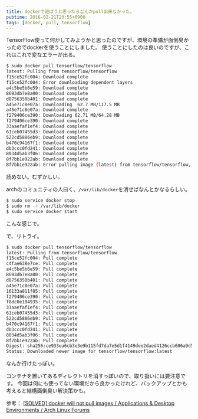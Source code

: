 ```yaml
---
title: dockerで遊ぼうと思ったらなんかpull出来なかった。
pubtime: 2016-02-21T20:55+0900
tags: [docker, pull, tensorflow]
---
```


TensorFlow使って何かしてみようかと思ったのですが、環境の準備が面倒臭かったのでdockerを使うことにしました。
使うことにしたのは良いのですが、これはこれで変なエラーが出る。
``` bash
$ sudo docker pull tensorflow/tensorflow
latest: Pulling from tensorflow/tensorflow
f15ce52fc004: Download complete 
f15ce52fc004: Error downloading dependent layers 
a4c5be5b6e59: Download complete 
8693db7e8a00: Download complete 
d8756350b401: Download complete 
a45e71c8e07a: Downloading  62.7 MB/117.5 MB
a45e71c8e07a: Download complete 
f279406ce390: Downloading 62.71 MB/64.28 MB
f279406ce390: Download complete 
33aaefaf1ef4: Download complete 
61ceb07455d3: Download complete 
522cd5886eb9: Download complete 
b470c94167f1: Download complete 
db3ccc0fd241: Download complete 
8034d5ab3f06: Download complete 
8f7bb1e922ab: Download complete 
8f7bb1e922ab: Error pulling image (latest) from tensorflow/tensorflow, endpoint: https://registry-1.docker.io/v1/, Driver devicemapper failed to create image rootfs f8f7bb1e922ab: Error pulling image (latest) from tensorflow/tensorflow, Driver devicemapper failed to create image rootfs f15ce52fc004a5c3eab9128a78f7c0c2135d4f726bc54f1373120ab3ff291bcc: Error running DeviceCreate (createSnapDevice) dm_task_run failFATA[0043] Error pulling image (latest) from tensorflow/tensorflow, Driver devicemapper failed to create image rootfs f15ce52fc004a5c3eab9128a78f7c0c2135d4f726bc54f1373120ab3ff291bcc: Error running DeviceCreate (createSnapDevice) dm_task_run failed
```
読めない。むずかしい。

archのコミュニティの人曰く、`/var/lib/docker`を消せばなんとかなるらしい。
``` bash
$ sudo service docker stop
$ sudo rm -r /var/lib/docker
$ sudo service docker start
```
こんな感じで。

で、リトライ。
``` bash
$ sudo docker pull tensorflow/tensorflow
latest: Pulling from tensorflow/tensorflow
f15ce52fc004: Pull complete 
c4fae638e7ce: Pull complete 
a4c5be5b6e59: Pull complete 
8693db7e8a00: Pull complete 
d8756350b401: Pull complete 
a45e71c8e07a: Pull complete 
16133a811f85: Pull complete 
f279406ce390: Pull complete 
f8dc0e184935: Pull complete 
33aaefaf1ef4: Pull complete 
61ceb07455d3: Pull complete 
522cd5886eb9: Pull complete 
b470c94167f1: Pull complete 
db3ccc0fd241: Pull complete 
8034d5ab3f06: Pull complete 
8f7bb1e922ab: Pull complete 
Digest: sha256:ce933ea6cb3e3e9b115fd7da7e5d1f4149dee2daed4126ccb606a9d546ae96ff
Status: Downloaded newer image for tensorflow/tensorflow:latest
```
なんか行けたっぽい。

コンテナを置いてあるディレクトリを消すっぽいので、取り扱いには要注意です。
今回は何にも使ってない環境だから良かったけれど、バックアップとかも考えると結構面倒臭い解決策かも。

参考： [[SOLVED] docker will not pull images / Applications &amp; Desktop Environments / Arch Linux Forums](https://bbs.archlinux.org/viewtopic.php?id=179942)
